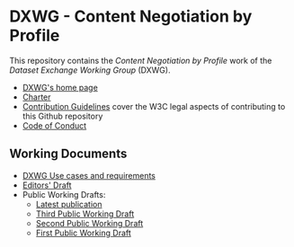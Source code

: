 # DXWG - Content Negotiation by Profile

This repository contains the *Content Negotiation by Profile* work of the *Dataset Exchange Working Group* (DXWG).

- [DXWG's home page](https://www.w3.org/2017/dxwg/)
- [Charter](https://www.w3.org/2017/dxwg/charter)
- [Contribution Guidelines](CONTRIBUTING.md) cover the W3C legal aspects of contributing to this Github repository 
- [Code of Conduct](CODE_OF_CONDUCT.md)

## Working Documents

- [DXWG Use cases and requirements](https://w3c.github.io/dxwg/ucr/)
- [Editors' Draft](https://w3c.github.io/dx-connegp/connegp/)
- Public Working Drafts:
  - [Latest publication](https://www.w3.org/TR/dx-prof-conneg/)
  - [Third Public Working Draft](https://www.w3.org/TR/2019/WD-dx-prof-conneg-20191126/)
  - [Second Public Working Draft](https://www.w3.org/TR/2019/WD-dx-prof-conneg-20190430/)
  - [First Public Working Draft](https://www.w3.org/TR/2018/WD-dx-prof-conneg-20181218/)

